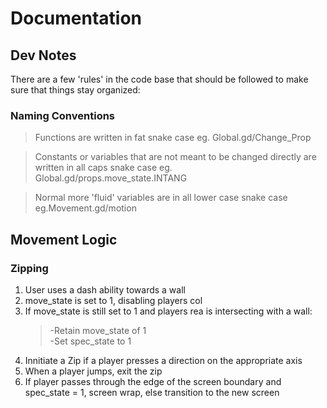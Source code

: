 # Documentation #

## Dev Notes ##
There are a few 'rules' in the code base that should be followed to make sure that things stay organized:
### Naming Conventions ###  
> Functions are written in fat snake case eg. Global.gd/Change_Prop  
  
> Constants or variables that are not meant to be changed directly are written in all caps snake case eg. Global.gd/props.move_state.INTANG  
  
>Normal more 'fluid' variables are in all lower case snake case eg.Movement.gd/motion    
  
  
## Movement Logic ##
### Zipping ###
1. User uses a dash ability towards a wall  
2. move_state is set to 1, disabling players col  
3. If move_state is still set to 1 and players rea is intersecting with a wall:  
    > -Retain move_state of 1  
    > -Set spec_state to 1  
4. Innitiate a Zip if a player presses a direction on the appropriate axis
5. When a player jumps, exit the zip
6. If player passes through the edge of the screen boundary and spec_state = 1, screen wrap, else transition to the new screen  
